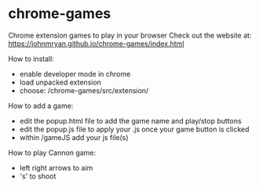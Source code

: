 # chrome-games
Chrome extension games to play in your browser
Check out the website at: https://johnmryan.github.io/chrome-games/index.html

How to install:
- enable developer mode in chrome
- load unpacked extension
- choose:  /chrome-games/src/extension/

How to add a game:
- edit the popup.html file to add the game name and play/stop buttons
- edit the popup.js file to apply your .js once your game button is clicked
- within /gameJS add your js file(s) 

How to play Cannon game:
  - left right arrows to aim
  - 's' to shoot
  
